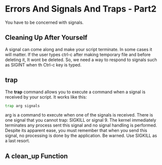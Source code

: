 # Errors And Signals And Traps - Part2
You have to be concerned with signals.

## Cleaning Up After Yourself
A signal can come along and make your script terminate. In some cases it will matter. If the user types ctrl-c after making temporary file and before deleting it, It wont be deleted. So, we need a way to respond to signals such as SIGINT when th Ctrl-c key is typed.

## trap
The **trap** command allows you to execute a command when a signal is received by your script. It works like this:
```bash
trap arg signals
```
arg is a command to execute when one of the signals is received.
There is one signal that you cannot trap: SIGKILL or signal 9. The kernel immediately terminates any process sent this signal and no signal handling is performed. Despite its apparent ease, you must remember that when you send this signal, no processing is done by the application.
Be warned. Use SIGKILL as a last resort.

## A clean_up Function


<!--stackedit_data:
eyJoaXN0b3J5IjpbMTMyNjE2MzE0MCwtNjk2MDczMjM5XX0=
-->